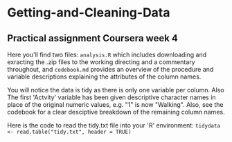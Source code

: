# Getting-and-Cleaning-Data
## Practical assignment Coursera week 4
Here you'll find two files: `analysis.R` which includes downloading and exracting the .zip files to the working directing and a commentary throughout, and  `codebook.md` provides an overview of the procedure and variable descriptions explaining the attributes of the column names.

You will notice the data is tidy as there is only one variable per column.  Also The first 'Actvity' variable has been given descriptive character names in place of the original numeric values, e.g. "1" is now "Walking".  Also, see the codebook for a clear desciptive breakdown of the remaining column names.

Here is the code to read the tidy.txt file into your 'R' environment: `tidydata <- read.table("tidy.txt", header = TRUE)`
